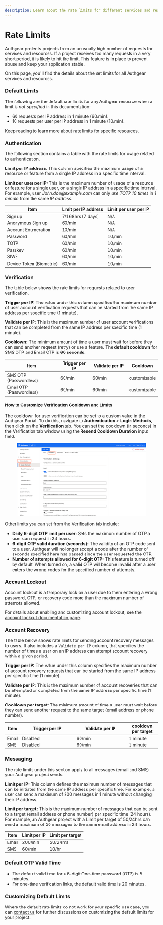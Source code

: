 ```yaml
---
description: Learn about the rate limits for different services and resources.
---
```


# Rate Limits

Authgear protects projects from an unusually high number of requests for services and resources. If a project receives too many requests in a very short period, it is likely to hit the limit. This feature is in place to prevent abuse and keep your application stable.

On this page, you'll find the details about the set limits for all Authgear services and resources.

### Default Limits

The following are the default rate limits for any Authgear resource when a limit is _not specified_ in this documentation:

* 60 requests per IP address in 1 minute (60/min).
* 10 requests per user per IP address in 1 minute (10/min).

Keep reading to learn more about rate limits for specific resources.

### Authentication

The following section contains a table with the rate limits for usage related to authentication.

**Limit per IP address:** This column specifies the maximum usage of a resource or feature from a single IP address in a specific time interval.

**Limit per user per IP:** This is the maximum number of usage of a resource or feature for a single user, on a single IP address in a specific time interval. For example, user _John.doe@example.com_ can only _use TOTP 10 times_ in _1 minute_ from the same _IP address_.

<table data-full-width="false"><thead><tr><th>Item</th><th>Limit per IP address</th><th>Limit per user per IP</th></tr></thead><tbody><tr><td>Sign up</td><td>7/168hrs (7 days)</td><td>N/A</td></tr><tr><td>Anonymous Sign up</td><td>60/min</td><td>N/A</td></tr><tr><td>Account Enumeration</td><td>10/min</td><td>N/A</td></tr><tr><td>Password</td><td>60/min</td><td>10/min</td></tr><tr><td>TOTP</td><td>60/min</td><td>10/min</td></tr><tr><td>Passkey</td><td>60/min</td><td>10/min</td></tr><tr><td>SIWE</td><td>60/min</td><td>10/min</td></tr><tr><td>Device Token (Biometric)</td><td>60/min</td><td>10/min</td></tr></tbody></table>

### Verification

The table below shows the rate limits for requests related to user verification.

**Trigger per IP:** The value under this column specifies the maximum number of user account verification requests that can be started from the same IP address per specific time (1 minute).

**Validate per IP**: This is the maximum number of user account verifications that can be completed from the same IP address per specific time (1 minute).

**Cooldown:** The minimum amount of time a user must wait for before they can send another request (retry) or use a feature. The **default cooldown** for SMS OTP and Email OTP is **60 seconds**.

<table><thead><tr><th width="245">Item</th><th width="152">Trigger per IP</th><th width="181">Validate per IP</th><th>Cooldown</th></tr></thead><tbody><tr><td>SMS OTP (Passwordless)</td><td>60/min</td><td>60/min</td><td>customizable </td></tr><tr><td>Email OTP  (Passwordless)</td><td>60/min</td><td>60/min</td><td>customizable</td></tr></tbody></table>

#### How to Customize Verification Cooldown and Limits

The cooldown for user verification can be set to a custom value in the Authgear Portal. To do this, navigate to **Authentication** > **Login Methods**, then click on the **Verification** tab. You can set the cooldown (in seconds) in the Verification tab window using the **Resend Cooldown Duration** input field.

<figure><img src="../../.gitbook/assets/authgear-verfifcation-settings-corrected.png" alt=""><figcaption></figcaption></figure>

Other limits you can set from the Verification tab include:&#x20;

* **Daily 6-digit OTP limit per user**: Sets the maximum number of OTP a user can request in 24 hours.
* **6-digit OTP valid duration (seconds):** The validity of an OTP code sent to a user. Authgear will no longer accept a code after the number of seconds specified here has passed since the user requested the OTP.
* **Number of attempts allowed for 6-digit OTP:** This feature is turned off by default. When turned on, a valid OTP will become invalid after a user enters the wrong codes for the specified number of attempts.

### Account Lockout

Account lockout is a temporary lock on a user due to them entering a wrong password, OTP, or recovery code more than the maximum number of attempts allowed.

For details about enabling and customizing account lockout, see the [account lockout documentation page](account-lockout.md).

### Account Recovery

The table below shows rate limits for sending account recovery messages to users. It also includes a `Validate per IP` column, that specifies the number of times a user on an IP address can attempt account recovery within a given period.

**Trigger per IP:** The value under this column specifies the maximum number of account recovery requests that can be started from the same IP address per specific time (1 minute).

**Validate per IP**: This is the maximum number of account recoveries that can be attempted or completed from the same IP address per specific time (1 minute).

**Cooldown per target:** The minimum amount of time a user must wait before they can send another request to the same target (email address or phone number).&#x20;

<table><thead><tr><th>Item</th><th width="165">Trigger per IP</th><th width="159">Validate per IP</th><th>cooldown per target</th></tr></thead><tbody><tr><td>Email</td><td>Disabled</td><td>60/min</td><td>1 minute</td></tr><tr><td>SMS</td><td>Disabled</td><td>60/min</td><td>1 minute</td></tr></tbody></table>

### Messaging

The rate limits under this section apply to all messages (email and SMS) your Authgear project sends.

**Limit per IP:** This column defines the maximum number of messages that can be initiated from the same IP address per specific time. For example, a user can send a maximum of 200 messages in 1 minute without changing their IP address.

**Limit per target:** This is the maximum number of messages that can be sent to a target (email address or phone number) per specific time (24 hours). For example, an Authgear project with a Limit per target of 50/24hrs can send a maximum of 50 messages to the same email address in 24 hours.

| Item  | Limit per IP | Limit per target |
| ----- | ------------ | ---------------- |
| Email | 200/min      | 50/24hrs         |
| SMS   | 60/min       | 10/hr            |

### Default OTP Valid Time

* The default valid time for a 6-digit One-time password (OTP) is 5 minutes.
* For one-time verification links, the default valid time is 20 minutes.

### Customizing Default Limits

Where the default rate limits do not work for your specific use case, you can [contact us](https://www.authgear.com/schedule-demo) for further discussions on customizing the default limits for your project.
